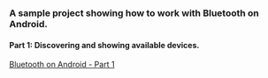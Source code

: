 ### A sample project showing how to work with Bluetooth on Android.

#### Part 1: Discovering and showing available devices.
[Bluetooth on Android - Part 1](http://techdroid.kbeanie.com/2011/12/bluetooth-on-android-part-i.html)
